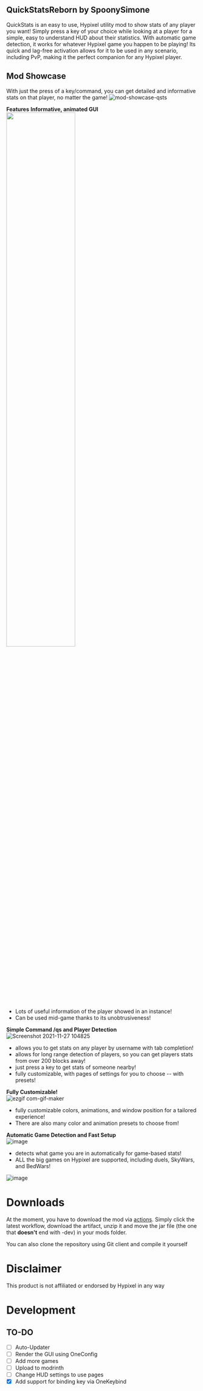 ## QuickStatsReborn by SpoonySimone
QuickStats is an easy to use, Hypixel utility mod to show stats of any player you want! Simply press a key of your choice while looking at a player for a simple, easy to understand HUD about their statistics. 
With automatic game detection, it works for whatever Hypixel game you happen to be playing! Its quick and lag-free activation allows for it to be used in any scenario, including PvP, making it the perfect companion for any Hypixel player.

## Mod Showcase                       
With just the press of a key/command, you can get detailed and informative stats on that player, no matter the game!
![mod-showcase-qsts](https://user-images.githubusercontent.com/79922345/138262477-c65ee786-8873-4383-875e-97566e85acf6.gif)




**Features**
**Informative, animated GUI**                    
<img src=https://github.com/user-attachments/assets/4670eaca-a9c1-40ec-b190-0686bf664df0 width="60%" height="60%"/>
 - Lots of useful information of the player showed in an instance!
 - Can be used mid-game thanks to its unobtrusiveness!
⠀
⠀⠀⠀⠀
⠀⠀⠀⠀


**Simple Command /qs and Player Detection**                           
![Screenshot 2021-11-27 104825](https://user-images.githubusercontent.com/79922345/143678140-02e1a97a-e80a-4c74-9fd5-6144995297d7.png)

 - allows you to get stats on any player by username with tab completion!
 - allows for long range detection of players, so you can get players stats from over 200 blocks away!
 - just press a key to get stats of someone nearby!
 - fully customizable, with pages of settings for you to choose -- with presets!





**Fully Customizable!**                         
![ezgif com-gif-maker](https://user-images.githubusercontent.com/79922345/143678770-fffeece3-7bab-4a87-ac29-9276e3044478.gif)
 - fully customizable colors, animations, and window position for a tailored experience!
 - There are also many color and animation presets to choose from!


**Automatic Game Detection and Fast Setup**                                        
![image](https://user-images.githubusercontent.com/79922345/143678976-dd8e80e6-ec48-43f5-8cb2-f3ae9ed3e72c.png)

 - detects what game you are in automatically for game-based stats!
 - ALL the big games on Hypixel are supported, including duels, SkyWars, and BedWars!


![image](https://polyfrost.org/media/branding/badges/badge_1.svg)

# **Downloads** 

At the moment, you have to download the mod via [actions](https://github.com/SpoonySimone/QuickStatsReborn/actions). Simply click the latest workflow, download the artifact, unzip it and move the jar file (the one that **doesn't** end with -dev) in your mods folder.

You can also clone the repository using Git client and compile it yourself

# **Disclaimer**
This product is not affiliated or endorsed by Hypixel in any way

# **Development**
## TO-DO
- [ ] Auto-Updater
- [ ] Render the GUI using OneConfig
- [ ] Add more games
- [ ] Upload to modrinth
- [ ] Change HUD settings to use pages
- [x] Add support for binding key via OneKeybind
